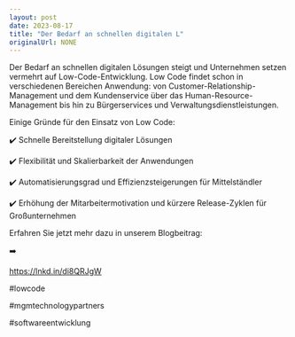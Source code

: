 ```yaml
---
layout: post
date: 2023-08-17
title: "Der Bedarf an schnellen digitalen L"
originalUrl: NONE
---
```


Der Bedarf an schnellen digitalen Lösungen steigt und Unternehmen setzen vermehrt auf Low-Code-Entwicklung. Low Code findet schon in verschiedenen Bereichen Anwendung: von Customer-Relationship-Management und dem Kundenservice über das Human-Resource-Management bis hin zu Bürgerservices und Verwaltungsdienstleistungen.

Einige Gründe für den Einsatz von Low Code:

✔️ Schnelle Bereitstellung digitaler Lösungen

✔️ Flexibilität und Skalierbarkeit der Anwendungen

✔️ Automatisierungsgrad und Effizienzsteigerungen für Mittelständler

✔️ Erhöhung der Mitarbeitermotivation und kürzere Release-Zyklen für Großunternehmen

Erfahren Sie jetzt mehr dazu in unserem Blogbeitrag:

➡️

https://lnkd.in/di8QRJgW

#lowcode

#mgmtechnologypartners

#softwareentwicklung